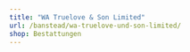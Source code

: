 ```yaml
---
title: "WA Truelove & Son Limited"
url: /banstead/wa-truelove-und-son-limited/
shop: Bestattungen
---
```

